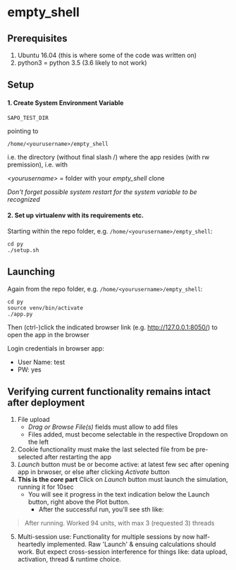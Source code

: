 # empty_shell
## Prerequisites

1. Ubuntu 16.04 (this is where some of the code was written on)
2. python3 = python 3.5 (3.6 likely to not work)

## Setup
#### 1. Create System Environment Variable

`SAPO_TEST_DIR`

pointing to

`/home/<yourusername>/empty_shell`

i.e. the directory (without final slash /) where the app resides (with rw premission), i.e. with

*\<yourusername\>* = folder with your *empty_shell* clone

*Don't forget possible system restart for the system variable to be recognized*

#### 2. Set up virtualenv with its requirements etc.
Starting within the repo folder, e.g. `/home/<yourusername>/empty_shell`:
```
cd py
./setup.sh
```

## Launching
Again from the repo folder, e.g. `/home/<yourusername>/empty_shell`:
```	
cd py
source venv/bin/activate
./app.py
```
Then (ctrl-)click the indicated browser link (e.g. http://127.0.0.1:8050/) to open the app in the browser
	
Login credentials in browser app:
* User Name: test
* PW: yes


## Verifying current functionality remains intact after deployment

1. File upload
   - *Drag or Browse File(s)* fields must allow to add files
   - Files added, must become selectable in the respective Dropdown on the left
2. Cookie functionality must make the last selected file from be pre-selected after restarting the app
3. *Launch* button must be or become active: at latest few sec after opening app in brwoser, or else after clicking *Activate* button
4. **This is the *core* part** Click on *Launch* button must launch the simulation, running it for 10sec
   - You will see it progress in the text indication below the Launch button, right above the Plot button.
	 - After the successful run, you'll see sth like:
> After running. Worked 94 units, with max 3 (requested 3) threads
5. Multi-session use: Functionality for multiple sessions by now half-heartedly implemented. Raw 'Launch' & ensuing calculations should work. But expect cross-session interference for things like: data upload, activation, thread & runtime choice.
		
